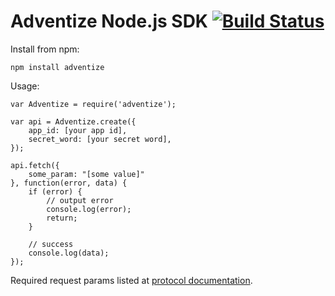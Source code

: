 # Adventize Node.js SDK [![Build Status](https://travis-ci.org/adventize/sdk-nodejs.png?branch=master)](https://travis-ci.org/adventize/sdk-nodejs)

Install from npm:

    npm install adventize

Usage:

    var Adventize = require('adventize');

    var api = Adventize.create({
        app_id: [your app id],
        secret_word: [your secret word],
    });

    api.fetch({
        some_param: "[some value]"
    }, function(error, data) {
        if (error) {
            // output error
            console.log(error);
            return;
        }

        // success
        console.log(data);
    });

Required request params listed at [protocol documentation](https://github.com/adventize/server-to-server/blob/master/README.md).